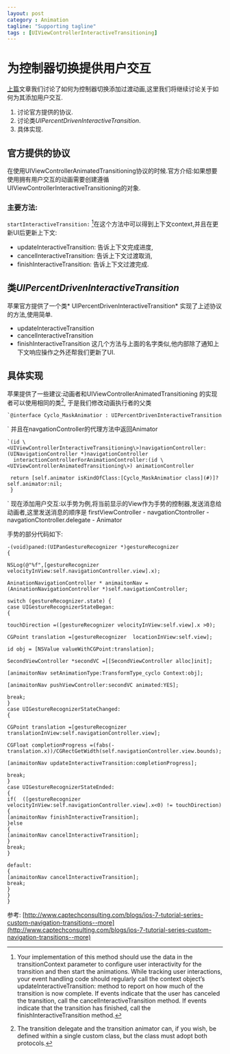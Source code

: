 ```yaml
---
layout: post
category : Animation
tagline: "Supporting tagline"
tags : [UIViewControllerInteractiveTransitioning]
---
```



# 为控制器切换提供用户交互
[上篇](http://www.ll.com)文章我们讨论了如何为控制器切换添加过渡动画,这里我们将继续讨论关于如何为其添加用户交互.
1.   讨论官方提供的协议.
2.   讨论类*UIPercentDrivenInteractiveTransition*.
3.   具体实现.


## 官方提供的协议
在使用UIViewControllerAnimatedTransitioning协议的时候.官方介绍:如果想要使用拥有用户交互的动画需要创建遵循 UIViewControllerInteractiveTransitioning的对象.

### 主要方法: 
`startInteractiveTransition:`
[^1]在这个方法中可以得到上下文context,并且在更新UI后更新上下文:
- updateInteractiveTransition: 告诉上下文完成进度,
- cancelInteractiveTransition: 告诉上下文过渡取消,
- finishInteractiveTransition: 告诉上下文过渡完成.

## 类*UIPercentDrivenInteractiveTransition*
苹果官方提供了一个类* UIPercentDrivenInteractiveTransition* 实现了上述协议的方法,使用简单.
- updateInteractiveTransition
- cancelInteractiveTransition
- finishInteractiveTransition
这几个方法与上面的名字类似,他内部除了通知上下文响应操作之外还帮我们更新了UI.

## 具体实现
苹果提供了一些建议:动画者和UIViewControllerAnimatedTransitioning 的实现者可以使用相同的类[^2], 于是我们修改动画执行者的父类

```
`@interface Cyclo_MaskAnimatior : UIPercentDrivenInteractiveTransition
```
`
并且在navgationController的代理方法中返回Animator

```
`(id \<UIViewControllerInteractiveTransitioning\>)navigationController:(UINavigationController *)navigationController
  interactionControllerForAnimationController:(id \<UIViewControllerAnimatedTransitioning\>) animationController

 return [self.animator isKindOfClass:[Cyclo_MaskAnimatior class](#)]?self.animator:nil;
 }
```
`
现在添加用户交互:以手势为例,将当前显示的View作为手势的控制器,发送消息给动画者,这里发送消息的顺序是 firstViewController - navgationCtontroller - navgationCtontroller.delegate - Animator

手势的部分代码如下:


	-(void)paned:(UIPanGestureRecognizer *)gestureRecognizer
	{
	
	NSLog(@"%f",[gestureRecognizer velocityInView:self.navigationController.view].x);
	
	AninationNavigationController * animaitonNav =(AninationNavigationController *)self.navigationController;
	
	switch (gestureRecognizer.state) {
	case UIGestureRecognizerStateBegan:
	{
	 
	touchDirection =([gestureRecognizer velocityInView:self.view].x >0);
	
	CGPoint translation =[gestureRecognizer  locationInView:self.view];
	
	id obj = [NSValue valueWithCGPoint:translation];
	
	SecondViewController *secondVC =[[SecondViewController alloc]init];
	
	[animaitonNav setAnimationType:TransformType_cyclo Context:obj];
	
	[animaitonNav pushViewController:secondVC animated:YES];
	
	break;
	}
	case UIGestureRecognizerStateChanged:
	{
	
	CGPoint translation =[gestureRecognizer  translationInView:self.navigationController.view];
	
	CGFloat completionProgress =(fabs(-translation.x))/CGRectGetWidth(self.navigationController.view.bounds);
	
	[animaitonNav updateInteractiveTransition:completionProgress];
	
	break;
	}
	case UIGestureRecognizerStateEnded:
	{
	if(  ([gestureRecognizer velocityInView:self.navigationController.view].x<0) != touchDirection)
	{
	[animaitonNav finishInteractiveTransition];
	}else
	{
	[animaitonNav cancelInteractiveTransition];
	}
	break;
	}
	
	default:
	{
	[animaitonNav cancelInteractiveTransition];
	break;
	}
	}
	}
	



参考: [http://www.captechconsulting.com/blogs/ios-7-tutorial-series-custom-navigation-transitions--more](http://www.captechconsulting.com/blogs/ios-7-tutorial-series-custom-navigation-transitions--more)

[^1]:	Your implementation of this method should use the data in the transitionContext parameter to configure user interactivity for the transition and then start the animations. While tracking user interactions, your event handling code should regularly call the context object’s updateInteractiveTransition: method to report on how much of the transition is now complete. If events indicate that the user has canceled the transition, call the cancelInteractiveTransition method. If events indicate that the transition has finished, call the finishInteractiveTransition method.

[^2]:	The transition delegate and the transition animator can, if you wish, be defined within a single custom class, but the class must adopt both protocols.